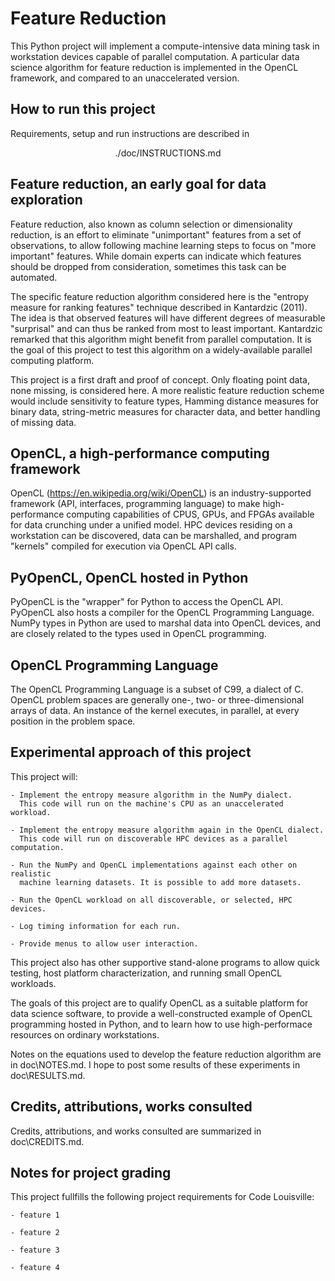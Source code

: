 
# Feature Reduction

This Python project will implement a compute-intensive data mining task in 
workstation devices capable of parallel computation. A particular data science 
algorithm for feature reduction is implemented in the OpenCL framework, and 
compared to an unaccelerated version.

## How to run this project

Requirements, setup and run instructions are described in 
<p align="center">./doc/INSTRUCTIONS.md</p> 

## Feature reduction, an early goal for data exploration

Feature reduction, also known as column selection or dimensionality reduction,
is an effort to eliminate "unimportant" features from a set of observations, to 
allow following machine learning steps to focus on "more important" features. 
While domain experts can indicate which features should be dropped from 
consideration, sometimes this task can be automated.

The specific feature reduction algorithm considered here is the "entropy measure 
for ranking features" technique described in Kantardzic (2011). The idea is that 
observed features will have different degrees of measurable "surprisal" and can 
thus be ranked from most to least important. Kantardzic remarked that this 
algorithm might benefit from parallel computation. It is the goal of this project 
to test this algorithm on a widely-available parallel computing platform.

This project is a first draft and proof of concept. Only floating point data, 
none missing, is considered here. A more realistic feature reduction scheme would 
include sensitivity to feature types, Hamming distance measures for binary data, 
string-metric measures for character data, and better handling of missing data.

## OpenCL, a high-performance computing framework

OpenCL (https://en.wikipedia.org/wiki/OpenCL) is an industry-supported 
framework (API, interfaces, programming language) to make high-performance 
computing capabilities of CPUS, GPUs, and FPGAs available for data crunching 
under a unified model. HPC devices residing on a workstation can be discovered, 
data can be marshalled, and program "kernels" compiled for execution via OpenCL 
API calls.

## PyOpenCL, OpenCL hosted in Python

PyOpenCL is the "wrapper" for Python to access the OpenCL API. PyOpenCL also 
hosts a compiler for the OpenCL Programming Language. NumPy types in Python 
are used to marshal data into OpenCL devices, and are closely related to the 
types used in OpenCL programming.

## OpenCL Programming Language

The OpenCL Programming Language is a subset of C99, a dialect of C. OpenCL 
problem spaces are generally one-, two- or three-dimensional arrays of data. An 
instance of the kernel executes, in parallel, at every position in the problem 
space.

## Experimental approach of this project

This project will:

    - Implement the entropy measure algorithm in the NumPy dialect.
      This code will run on the machine's CPU as an unaccelerated workload.

    - Implement the entropy measure algorithm again in the OpenCL dialect.
      This code will run on discoverable HPC devices as a parallel computation. 

    - Run the NumPy and OpenCL implementations against each other on realistic 
      machine learning datasets. It is possible to add more datasets.

    - Run the OpenCL workload on all discoverable, or selected, HPC devices.

    - Log timing information for each run.

    - Provide menus to allow user interaction.

This project also has other supportive stand-alone programs to allow quick
testing, host platform characterization, and running small OpenCL workloads. 

The goals of this project are to qualify OpenCL as a suitable platform for data 
science software, to provide a well-constructed example of OpenCL programming 
hosted in Python, and to learn how to use high-performace resources on ordinary 
workstations.

Notes on the equations used to develop the feature reduction algorithm are in
doc\NOTES.md. I hope to post some results of these experiments in doc\RESULTS.md.

## Credits, attributions, works consulted

Credits, attributions, and works consulted are summarized in doc\CREDITS.md.

## Notes for project grading

This project fullfills the following project requirements for Code Louisville:

    - feature 1

    - feature 2

    - feature 3

    - feature 4
